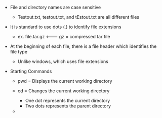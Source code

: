 
- File and directory names are case sensitive 
	- Testout.txt, testout.txt, and tEstout.txt are all different files

- It is standard to use dots (.) to identify file extensions
	- ex. file.tar.gz <--- gz = compressed tar file 

- At the beginning of each file, there is a file header which identifies the file type
	- Unlike windows, which uses file extensions

- Starting Commands

	- pwd = Displays the current working directory

	- cd = Changes the current working directory 
		- One dot represents the current directory
		- Two dots represents the parent directory
	- 